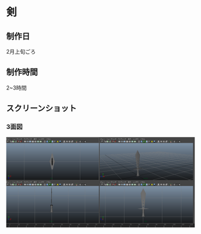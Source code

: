 # 剣
## 制作日
2月上旬ごろ

## 制作時間
2~3時間

## スクリーンショット
### 3面図
![3面図](https://raw.githubusercontent.com/yuichirou-tanaka/3DCG-portphorio-maya/main/maya2022/02/%E6%9F%90%E8%AA%B2%E9%A1%8C%E5%88%B6%E4%BD%9C/2_%E5%89%A3/ken_3%E9%9D%A2%E5%9B%B3.png)
